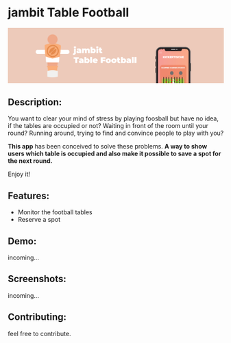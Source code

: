 # jambit Table Football
![](Assets/Readme_background.png)

## Description:
You want to clear your mind of stress by playing foosball but have no idea, if the tables are occupied or not? 
Waiting in front of the room until your round? Running around, trying to find and convince people to play with you? 

**This app** has been conceived to solve these problems. **A way to show users which table is occupied and also make it possible to save a spot for the next round.**

Enjoy it!

## Features:
- Monitor the football tables
- Reserve a spot 

## Demo:
incoming...

## Screenshots:
incoming...

## Contributing:
feel free to contribute.
